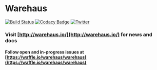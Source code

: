 # Warehaus

[![Build Status](https://travis-ci.org/warehaus/warehaus.svg?branch=master)](https://travis-ci.org/warehaus/warehaus)
[![Codacy Badge](https://api.codacy.com/project/badge/Grade/0b24b7bee2834c74add7e93e235e6328)](https://www.codacy.com/app/popen2/warehaus?utm_source=github.com&amp;utm_medium=referral&amp;utm_content=warehaus/warehaus&amp;utm_campaign=Badge_Grade)
[![Twitter](https://img.shields.io/twitter/url/https/github.com/warehaus/warehaus.svg?style=social)](https://twitter.com/warehausio)

### Visit [http://warehaus.io/](http://warehaus.io/) for news and docs

#### Follow open and in-progress issues at [https://waffle.io/warehaus/warehaus](https://waffle.io/warehaus/warehaus)
